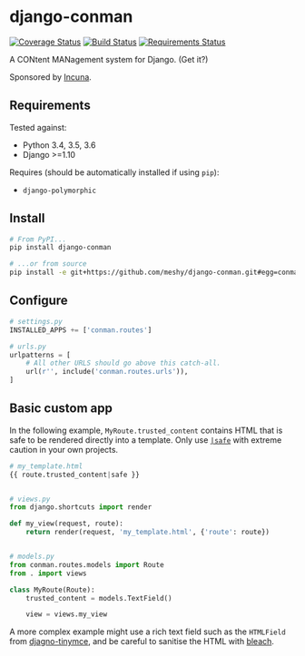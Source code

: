 # django-conman

[![Coverage Status](https://img.shields.io/coveralls/meshy/django-conman.svg)](https://coveralls.io/r/meshy/django-conman) [![Build Status](https://travis-ci.org/meshy/django-conman.svg?branch=master)](https://travis-ci.org/meshy/django-conman) [![Requirements Status](https://requires.io/github/meshy/django-conman/requirements.svg?branch=master)](https://requires.io/github/meshy/django-conman/requirements/?branch=master)


A CONtent MANagement system for Django. (Get it?)

Sponsored by [Incuna](http://incuna.com/).

## Requirements

Tested against:
- Python 3.4, 3.5, 3.6
- Django >=1.10

Requires (should be automatically installed if using `pip`):
- `django-polymorphic`

## Install

```bash
# From PyPI...
pip install django-conman

# ...or from source
pip install -e git+https://github.com/meshy/django-conman.git#egg=conman
```

## Configure
```python
# settings.py
INSTALLED_APPS += ['conman.routes']

# urls.py
urlpatterns = [
    # All other URLS should go above this catch-all.
    url(r'', include('conman.routes.urls')),
]
```

## Basic custom app

In the following example, `MyRoute.trusted_content` contains HTML that is safe
to be rendered directly into a template. Only use [`|safe`][django-safe] with
extreme caution in your own projects.

```python
# my_template.html
{{ route.trusted_content|safe }}


# views.py
from django.shortcuts import render

def my_view(request, route):
    return render(request, 'my_template.html', {'route': route})


# models.py
from conman.routes.models import Route
from . import views

class MyRoute(Route):
    trusted_content = models.TextField()

    view = views.my_view
```

A more complex example might use a rich text field such as the `HTMLField` from
[djagno-tinymce][django-tinymce], and be careful to sanitise the HTML with
[bleach][bleach].

[django-safe]: https://docs.djangoproject.com/en/1.8/ref/templates/builtins/#safe
[django-tinymce]: https://github.com/aljosa/django-tinymce
[bleach]: https://github.com/mozilla/bleach
